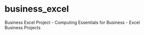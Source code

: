 # business_excel
Business Excel Project - Computing Essentials for Business - Excel Business Projects
